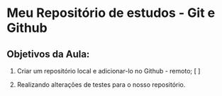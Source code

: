 # Meu Repositório de estudos - Git e Github

## Objetivos da Aula:

1. Criar um repositório local e adicionar-lo no Github - remoto; [ ]

2. Realizando alterações de testes para o nosso repositório.